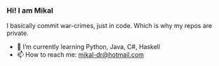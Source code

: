 ### Hi! I am Mikal
I basically commit war-crimes, just in code. Which is why my repos are private.
- 🌱 I’m currently learning Python, Java, C#, Haskell
- 📫 How to reach me: mikal-dr@hotmail.com

<!--
**MikalDr/MikalDr** is a ✨ _special_ ✨ repository because its `README.md` (this file) appears on your GitHub profile.

Here are some ideas to get you started:
- 🌱 I’m currently learning Python, Java, C#, Haskell
- 👯 I’m looking to collaborate on ...
- 🤔 I’m looking for help with ...
- 💬 Ask me about ...
- 📫 How to reach me: ...
- 😄 Pronouns: ...
- ⚡ Fun fact: ...
-->
